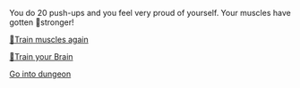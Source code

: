 You do 20 push-ups and you feel very proud of yourself. Your muscles have gotten 💪stronger! 

[💪Train muscles again](0-1AA.md)

[🧠Train your Brain](0-1B.md)

[Go into dungeon](../1/2.md)
 
